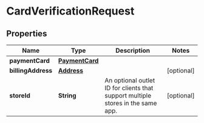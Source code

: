 

# CardVerificationRequest

## Properties

Name | Type | Description | Notes
------------ | ------------- | ------------- | -------------
**paymentCard** | [**PaymentCard**](PaymentCard.md) |  | 
**billingAddress** | [**Address**](Address.md) |  |  [optional]
**storeId** | **String** | An optional outlet ID for clients that support multiple stores in the same app. |  [optional]



